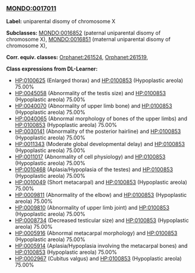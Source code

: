 
### [MONDO:0017011](http://purl.obolibrary.org/obo/MONDO_0017011)
**Label:** uniparental disomy of chromosome X

**Subclasses:** [MONDO:0016852](http://purl.obolibrary.org/obo/MONDO_0016852) (paternal uniparental disomy of chromosome X), [MONDO:0016851](http://purl.obolibrary.org/obo/MONDO_0016851) (maternal uniparental disomy of chromosome X), 

**Corr. equiv. classes:** [Orphanet:261524](http://www.orpha.net/ORDO/Orphanet_261524), [Orphanet:261519](http://www.orpha.net/ORDO/Orphanet_261519), 

**Class expressions from DL-Learner:**

- [HP:0100625](http://purl.obolibrary.org/obo/HP_0100625) (Enlarged thorax) and [HP:0100853](http://purl.obolibrary.org/obo/HP_0100853) (Hypoplastic areola) 75.00%
- [HP:0045058](http://purl.obolibrary.org/obo/HP_0045058) (Abnormality of the testis size) and [HP:0100853](http://purl.obolibrary.org/obo/HP_0100853) (Hypoplastic areola) 75.00%
- [HP:0040070](http://purl.obolibrary.org/obo/HP_0040070) (Abnormality of upper limb bone) and [HP:0100853](http://purl.obolibrary.org/obo/HP_0100853) (Hypoplastic areola) 75.00%
- [HP:0040065](http://purl.obolibrary.org/obo/HP_0040065) (Abnormal morphology of bones of the upper limbs) and [HP:0100853](http://purl.obolibrary.org/obo/HP_0100853) (Hypoplastic areola) 75.00%
- [HP:0030141](http://purl.obolibrary.org/obo/HP_0030141) (Abnormality of the posterior hairline) and [HP:0100853](http://purl.obolibrary.org/obo/HP_0100853) (Hypoplastic areola) 75.00%
- [HP:0011343](http://purl.obolibrary.org/obo/HP_0011343) (Moderate global developmental delay) and [HP:0100853](http://purl.obolibrary.org/obo/HP_0100853) (Hypoplastic areola) 75.00%
- [HP:0011017](http://purl.obolibrary.org/obo/HP_0011017) (Abnormality of cell physiology) and [HP:0100853](http://purl.obolibrary.org/obo/HP_0100853) (Hypoplastic areola) 75.00%
- [HP:0010468](http://purl.obolibrary.org/obo/HP_0010468) (Aplasia/Hypoplasia of the testes) and [HP:0100853](http://purl.obolibrary.org/obo/HP_0100853) (Hypoplastic areola) 75.00%
- [HP:0010049](http://purl.obolibrary.org/obo/HP_0010049) (Short metacarpal) and [HP:0100853](http://purl.obolibrary.org/obo/HP_0100853) (Hypoplastic areola) 75.00%
- [HP:0009811](http://purl.obolibrary.org/obo/HP_0009811) (Abnormality of the elbow) and [HP:0100853](http://purl.obolibrary.org/obo/HP_0100853) (Hypoplastic areola) 75.00%
- [HP:0009810](http://purl.obolibrary.org/obo/HP_0009810) (Abnormality of upper limb joint) and [HP:0100853](http://purl.obolibrary.org/obo/HP_0100853) (Hypoplastic areola) 75.00%
- [HP:0008734](http://purl.obolibrary.org/obo/HP_0008734) (Decreased testicular size) and [HP:0100853](http://purl.obolibrary.org/obo/HP_0100853) (Hypoplastic areola) 75.00%
- [HP:0005916](http://purl.obolibrary.org/obo/HP_0005916) (Abnormal metacarpal morphology) and [HP:0100853](http://purl.obolibrary.org/obo/HP_0100853) (Hypoplastic areola) 75.00%
- [HP:0005914](http://purl.obolibrary.org/obo/HP_0005914) (Aplasia/Hypoplasia involving the metacarpal bones) and [HP:0100853](http://purl.obolibrary.org/obo/HP_0100853) (Hypoplastic areola) 75.00%
- [HP:0002967](http://purl.obolibrary.org/obo/HP_0002967) (Cubitus valgus) and [HP:0100853](http://purl.obolibrary.org/obo/HP_0100853) (Hypoplastic areola) 75.00%


